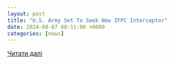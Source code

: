 ```yaml
---
layout: post
title: "U.S. Army Set To Seek New IFPC Interceptor"
date: 2024-08-07 00:11:00 +0000
categories: [news]
---
```


[Читати далі](https://aviationweek.com/shows-events/smd-symposium/us-army-set-seek-new-ifpc-interceptor)
